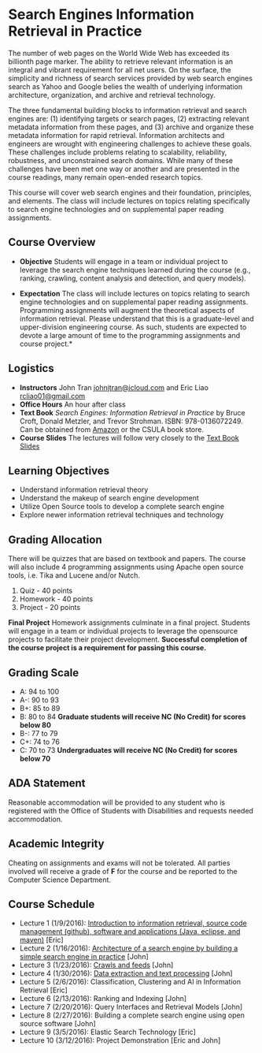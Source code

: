 # Search Engines Information Retrieval in Practice

The number of web pages on the World Wide Web has exceeded its billionth page marker.  The ability to retrieve relevant information is an integral and vibrant requirement for all net users.  On the surface, the simplicity and richness of search services provided by web search engines search as Yahoo and Google belies the wealth of underlying information architecture, organization, and archive and retrieval technology.

The three fundamental building blocks to information retrieval and search engines are: (1) identifying targets or search pages, (2) extracting relevant metadata information from these pages, and (3) archive and organize these metadata information for rapid retrieval.  Information architects and engineers are wrought with engineering challenges to achieve these goals.  These challenges include problems relating to scalability, reliability, robustness, and unconstrained search domains.  While many of these challenges have been met one way or another and are presented in the course readings, many remain open-ended research topics.

This course will cover web search engines and their foundation, principles, and elements. The class will include lectures on topics relating specifically to search engine technologies and on supplemental paper reading assignments.

## Course Overview

- **Objective** Students will engage in a team or individual project to leverage the search engine techniques learned during the course (e.g., ranking, crawling, content analysis and detection, and query models).

- **Expectation** The class will include lectures on topics relating to search engine technologies and on supplemental paper reading assignments. Programming assignments will augment the theoretical aspects of information retrieval. Please understand that this is a graduate-level and upper-division engineering course. As such, students are expected to devote a large amount of time to the programming assignments and course project.*

## Logistics

- **Instructors** John Tran johnjtran@icloud.com and Eric Liao rcliao01@gmail.com
- **Office Hours** An hour after class
- **Text Book** _Search Engines: Information Retrieval in Practice_ by Bruce Croft, Donald Metzler, and Trevor Strohman. ISBN: 978-0136072249.  Can be obtained from [Amazon](http://www.amazon.com/Search-Engines-Information-Retrieval-Practice/dp/0136072240) or the CSULA book store.
- **Course Slides** The lectures will follow very closely to the [Text Book Slides](http://www.search-engines-book.com/slides/)

## Learning Objectives

* Understand information retrieval theory
* Understand the makeup of search engine development
* Utilize Open Source tools to develop a complete search engine
* Explore newer information retrieval techniques and technology

## Grading Allocation

There will be quizzes that are based on textbook and papers.  The course will also include 4 programming assignments using Apache open source tools, i.e. Tika and Lucene and/or Nutch.  

1. Quiz - 40 points
2. Homework - 40 points
3. Project - 20 points

**Final Project** Homework assignments culminate in a final project. Students will engage in a team or individual projects to leverage the opensource projects to facilitate their project development. **Successful completion of the course project is a requirement for passing this course.**

## Grading Scale

* A: 94 to 100
* A-: 90 to 93
* B+: 85 to 89
* B: 80 to 84 **Graduate students will receive NC (No Credit) for scores below 80**
* B-: 77 to 79
* C+: 74 to 76
* C: 70 to 73 **Undergraduates will receive NC (No Credit) for scores below 70**

## ADA Statement

Reasonable accommodation will be provided to any student who is registered with the Office of Students with Disabilities and requests needed accommodation.

## Academic Integrity

Cheating on assignments and exams will not be tolerated. All parties involved will receive a grade of **F** for the course and be reported to the Computer Science Department.

## Course Schedule

* Lecture 1 (1/9/2016): [Introduction to information retrieval, source code management (github), software and applications (Java, eclipse, and maven)](notes/week1.md) [Eric]
* Lecture 2 (1/16/2016): [Architecture of a search engine by building a simple search engine in practice](notes/week2.md) [John]
* Lecture 3 (1/23/2016): [Crawls and feeds](notes/week3.md) [John]
* Lecture 4 (1/30/2016): [Data extraction and text processing](notes/week4.md) [John]
* Lecture 5 (2/6/2016): Classification, Clustering and AI in Information Retrieval [Eric]
* Lecture 6 (2/13/2016): Ranking and Indexing [John]
* Lecture 7 (2/20/2016): Query Interfaces and Retrieval Models [John]
* Lecture 8 (2/27/2016): Building a complete search engine using open source software [John]
* Lecture 9 (3/5/2016): Elastic Search Technology [Eric]
* Lecture 10 (3/12/2016): Project Demonstration [Eric and John]
